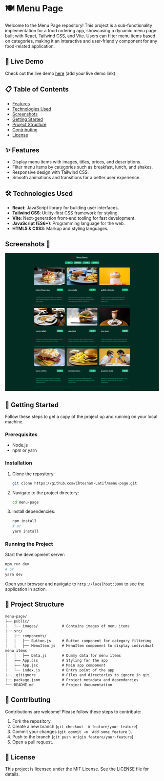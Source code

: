 
# 🍽️ Menu Page

Welcome to the Menu Page repository! This project is a sub-functionality implementation for a food ordering app, showcasing a dynamic menu page built with React, Tailwind CSS, and Vite. Users can filter menu items based on categories, making it an interactive and user-friendly component for any food-related application.

## 🚀 Live Demo
Check out the live demo [here](#) (add your live demo link).

## 📋 Table of Contents
- [Features](#features)
- [Technologies Used](#technologies-used)
- [Screenshots](#screenshot)
- [Getting Started](#getting-started)
- [Project Structure](#project-structure)
- [Contributing](#contributing)
- [License](#license)

## ✨ Features
- Display menu items with images, titles, prices, and descriptions.
- Filter menu items by categories such as breakfast, lunch, and shakes.
- Responsive design with Tailwind CSS.
- Smooth animations and transitions for a better user experience.

## 🛠 Technologies Used
- **React**: JavaScript library for building user interfaces.
- **Tailwind CSS**: Utility-first CSS framework for styling.
- **Vite**: Next-generation front-end tooling for fast development.
- **JavaScript (ES6+)**: Programming language for the web.
- **HTML5 & CSS3**: Markup and styling languages.

## Screenshots 📸

![Weather Janiye Screenshot](src/assets/screenshot.png)

## 🏁 Getting Started
Follow these steps to get a copy of the project up and running on your local machine.

### Prerequisites
- Node.js
- npm or yarn

### Installation
1. Clone the repository:
   ```sh
   git clone https://github.com/Ihtesham-Latif/menu-page.git
   ```
2. Navigate to the project directory:
   ```sh
   cd menu-page
   ```
3. Install dependencies:
   ```sh
   npm install
   # or
   yarn install
   ```

### Running the Project
Start the development server:
```sh
npm run dev
# or
yarn dev
```
Open your browser and navigate to `http://localhost:3000` to see the application in action.

## 📂 Project Structure
```
menu-page/
├── public/
│   └── images/           # Contains images of menu items
├── src/
│   ├── components/
│   │   ├── Button.js     # Button component for category filtering
│   │   ├── MenuItem.js   # MenuItem component to display individual menu items
│   │   ├── Data.js       # Dummy data for menu items
│   ├── App.css           # Styling for the app
│   ├── App.jsx           # Main app component
│   └── index.js          # Entry point of the app
├── .gitignore            # Files and directories to ignore in git
├── package.json          # Project metadata and dependencies
└── README.md             # Project documentation
```

## 🤝 Contributing
Contributions are welcome! Please follow these steps to contribute:
1. Fork the repository.
2. Create a new branch (`git checkout -b feature/your-feature`).
3. Commit your changes (`git commit -m 'Add some feature'`).
4. Push to the branch (`git push origin feature/your-feature`).
5. Open a pull request.

## 📜 License
This project is licensed under the MIT License. See the [LICENSE](LICENSE) file for details.

